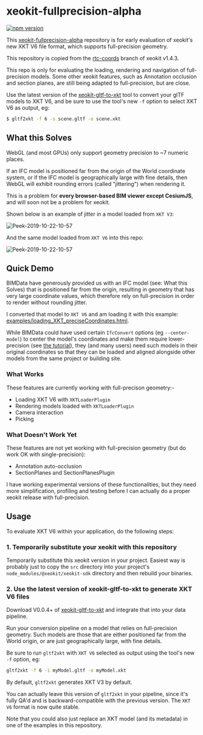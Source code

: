 # xeokit-fullprecision-alpha

[![npm version](https://badge.fury.io/js/%40xeokit%2Fxeokit-fullprecision-alpha.svg)](https://badge.fury.io/js/%40xeokit%2Fxeokit-fullprecision-alpha)

This [xeokit-fullprecision-alpha](https://github.com/xeokit/xeokit-fullprecision-alpha) repository is for early evaluation 
of xeokit's new XKT V6 file format, which supports full-precision geometry.  

This repository is copied from the [rtc-coords](https://github.com/xeokit/xeokit-sdk/tree/rtc-coords) branch of xeokit v1.4.3.

This repo is only for evaluating the loading, rendering and navigation of full-precision models. Some other xeokit features, such as 
Annotation occlusion and section planes, are still being adapted to full-precision, but are close.

Use the latest version of the [xeokit-gltf-to-xkt](https://github.com/xeokit/xeokit-gltf-to-xkt) tool to convert your glTF 
models to XKT V6, and be sure to use the tool's new ````-f```` option to select XKT V6 as output, eg:

````bash
$ gltf2xkt -f 6 -s scene.gltf -o scene.xkt
````

## What this Solves

WebGL (and most GPUs) only support geometry precision to ~7 numeric places. 

If an IFC model is positioned far from the origin of the World coordinate system, or if the IFC model is geographically 
large with fine details, then WebGL will exhibit rounding errors (called "jittering") when rendering it. 

This is a problem for **every browser-based BIM viewer except CesiumJS**, and will soon not be a problem for xeokit. 

Shown below is an example of jitter in a model loaded from ````XKT V3````:

![Peek-2019-10-22-10-57](https://xeokit.github.io/xeokit-fullprecision-alpha/images/jitter.gif)

And the same model loaded from ````XKT V6```` into this repo:

![Peek-2019-10-22-10-57](https://xeokit.github.io/xeokit-fullprecision-alpha/images/no_jitter.gif)
  

## Quick Demo

BIMData have generously provided us with an IFC model (see: What this Solves) that is positioned far from the origin, resulting in 
geometry that has very large coordinate values, which therefore rely on full-precision in order to render without rounding 
jitter. 

I converted that model to ````XKT V6```` and am loading it with this example: [examples/loading_XKT_preciseCoordinates.html](https://xeokit.github.io/xeokit-fullprecision-alpha/examples/loading_XKT_preciseCoordinates.html).

While BIMData could have used certain  ````IfcConvert```` options (eg ````--center-model````) to center the model's coordinates and make them require lower-precision 
(see [the tutorial](https://github.com/xeokit/xeokit-sdk/wiki/Creating-Files-for-Offline-BIM#4-dealing-with-precision-loss)), 
 they (and many users) need such models in their original coordinates so that they can be loaded and aligned alongside other 
models from the same project or building site.   

### What Works

These features are currently working with full-precison geometry:-

* Loading XKT V6 with ````XKTLoaderPlugin````
* Rendering models loaded with ````XKTLoaderPlugin````
* Camera interaction
* Picking

### What Doesn't Work Yet

These features are not yet working with full-precision geometry (but do work OK with single-precision):

* Annotation auto-occlusion
* SectionPlanes and SectionPlanesPlugin

I have working experimental versions of these functionalities, but they need more simplification, profiling and testing 
before I can actually do a proper xeokit release with full-precision.  

## Usage

To evaluate XKT V6 within your application, do the following steps:

### 1. Temporarily substitute your xeokit with this repository

Temporarily substitute this xeokit version in your project. Easiest way is probably just to copy the ````src```` 
directory into your project's ````node_modules/@xeokit/xeokit-sdk```` directory and then rebuild your binaries.

### 2. Use the latest version of xeokit-gltf-to-xkt to generate XKT V6 files
   
Download V0.0.4+ of [xeokit-gltf-to-xkt](https://github.com/xeokit/xeokit-gltf-to-xkt) and integrate that into your 
data pipeline.  
 
Run your conversion pipeline on a model that relies on full-precision geometry. Such models are those that are either 
positioned far from the World origin, or are just geographically large, with fine details. 

Be sure to run ````gltf2xkt```` with ````XKT V6```` selected as output using the tool's new ````-f```` option, eg:

`````bash
gltf2xkt -f 6 -i myModel.gltf -o myModel.xkt
`````  

By default, ````gltf2xkt```` generates XKT V3 by default. 

You can actually leave this version of ````gltf2xkt```` 
in your pipeline, since it's fully QA'd and is backward-compatible with the previous version. The ````XKT V6```` format is 
now quite stable.

Note that you could also just replace an XKT model (and its metadata) in one of the examples in this repository.
 

